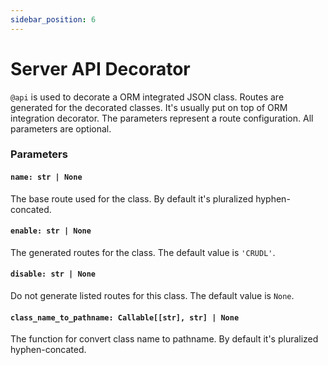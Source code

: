```yaml
---
sidebar_position: 6
---
```


# Server API Decorator

`@api` is used to decorate a ORM integrated JSON class. Routes are generated
for the decorated classes. It's usually put on top of ORM integration
decorator. The parameters represent a route configuration. All parameters are
optional.

### Parameters

#### `name: str | None`

The base route used for the class. By default it's pluralized hyphen-concated.

#### `enable: str | None`

The generated routes for the class. The default value is `'CRUDL'`.

#### `disable: str | None`

Do not generate listed routes for this class. The default value is `None`.

#### `class_name_to_pathname: Callable[[str], str] | None`

The function for convert class name to pathname. By default it's pluralized
hyphen-concated.
